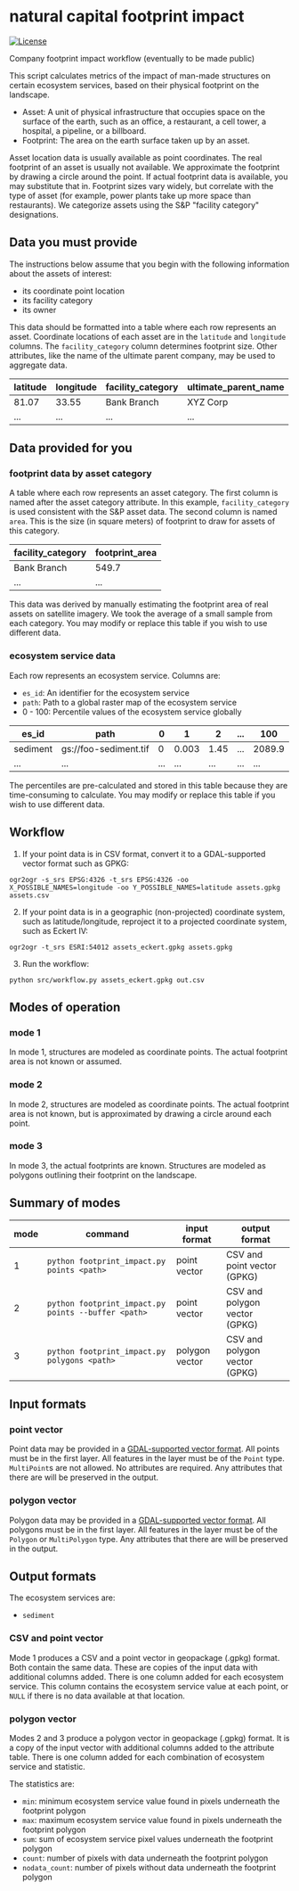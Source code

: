# natural capital footprint impact
[![License](https://img.shields.io/badge/License-BSD_3--Clause-blue.svg)](https://opensource.org/licenses/BSD-3-Clause)

Company footprint impact workflow (eventually to be made public)

This script calculates metrics of the impact of man-made structures on certain ecosystem services, based on their physical footprint on the landscape.

- Asset: A unit of physical infrastructure that occupies space on the surface of the earth, such as an office, a restaurant, a cell tower, a hospital, a pipeline, or a billboard.
- Footprint: The area on the earth surface taken up by an asset.

Asset location data is usually available as point coordinates. The real footprint of an asset is usually not available. We approximate the footprint by drawing a circle around the point. If actual footprint data is available, you may substitute that in.
Footprint sizes vary widely, but correlate with the type of asset (for example, power plants take up more space than restaurants). We categorize assets using the S&P "facility category" designations.

## Data you must provide
The instructions below assume that you begin with the following information about the assets of interest:
- its coordinate point location
- its facility category
- its owner

This data should be formatted into a table where each row represents an asset.
Coordinate locations of each asset are in the `latitude` and `longitude` columns.
The `facility_category` column determines footprint size. Other attributes, like the name of the ultimate parent company, may be used to aggregate data.

| latitude | longitude | facility_category | ultimate_parent_name    |
|----------|-----------|-------------------|-------------------------|
| 81.07    | 33.55     | Bank Branch       | XYZ Corp                |
| ...      | ...       | ...               | ...                     |

## Data provided for you

### footprint data by asset category
A table where each row represents an asset category.
The first column is named after the asset category attribute. In this example, `facility_category` is used consistent with the S&P asset data.
The second column is named `area`. This is the size (in square meters) of footprint to draw for assets of this category.

| facility_category | footprint_area |
|-------------------|----------------|
| Bank Branch       | 549.7          |
| ...               | ...            |

This data was derived by manually estimating the footprint area of real assets on satellite imagery. We took the average of a small sample from each category. You may modify or replace this table if you wish to use different data.

### ecosystem service data
Each row represents an ecosystem service.
Columns are:
- `es_id`: An identifier for the ecosystem service
- `path`: Path to a global raster map of the ecosystem service
- 0 - 100: Percentile values of the ecosystem service globally

| es_id    | path                  | 0   | 1     | 2    | ... | 100    |
|----------|-----------------------|-----|-------|------|-----|--------|
| sediment | gs://foo-sediment.tif | 0   | 0.003 | 1.45 | ... | 2089.9 |
| ...      | ...                   | ... | ...   | ...  | ... | ...    |

The percentiles are pre-calculated and stored in this table because they are time-consuming to calculate.
You may modify or replace this table if you wish to use different data.

## Workflow
1. If your point data is in CSV format, convert it to a GDAL-supported vector format such as GPKG:
```
ogr2ogr -s_srs EPSG:4326 -t_srs EPSG:4326 -oo X_POSSIBLE_NAMES=longitude -oo Y_POSSIBLE_NAMES=latitude assets.gpkg assets.csv
```

2. If your point data is in a geographic (non-projected) coordinate system, such as latitude/longitude, reproject it to a projected coordinate system, such as Eckert IV:
```
ogr2ogr -t_srs ESRI:54012 assets_eckert.gpkg assets.gpkg
```

3. Run the workflow:
```
python src/workflow.py assets_eckert.gpkg out.csv
```

## Modes of operation

### mode 1
In mode 1, structures are modeled as coordinate points. The actual footprint area is not known or assumed.

### mode 2
In mode 2, structures are modeled as coordinate points. The actual footprint area is not known, but is approximated by drawing a circle around each point.

### mode 3
In mode 3, the actual footprints are known. Structures are modeled as polygons outlining their footprint on the landscape.

## Summary of modes

| mode | command                                             | input format   | output format                 |
|------|-----------------------------------------------------|----------------|-------------------------------|
| 1    | `python footprint_impact.py points <path>`          | point vector   | CSV and point vector (GPKG)   |
| 2    | `python footprint_impact.py points --buffer <path>` | point vector   | CSV and polygon vector (GPKG) |
| 3    | `python footprint_impact.py polygons <path>`        | polygon vector | CSV and polygon vector (GPKG) |

## Input formats

### point vector
Point data may be provided in a [GDAL-supported vector format](https://gdal.org/drivers/vector/index.html). All points must be in the first layer. All features in the layer must be of the `Point` type. `MultiPoint`s are not allowed. No attributes are required. Any attributes that there are will be preserved in the output.

### polygon vector
Polygon data may be provided in a [GDAL-supported vector format](https://gdal.org/drivers/vector/index.html). All polygons must be in the first layer. All features in the layer must be of the `Polygon` or `MultiPolygon` type. Any attributes that there are will be preserved in the output.

## Output formats

The ecosystem services are:
- `sediment`

### CSV and point vector
Mode 1 produces a CSV and a point vector in geopackage (.gpkg) format. Both contain the same data. These are copies of the input data with additional columns added. There is one column added for each ecosystem service. This column contains the ecosystem service value at each point, or `NULL` if there is no data available at that location.

### polygon vector
Modes 2 and 3 produce a polygon vector in geopackage (.gpkg) format. It is a copy of the input vector with additional columns added to the attribute table. There is one column added for each combination of ecosystem service and statistic.

The statistics are:
- `min`: minimum ecosystem service value found in pixels underneath the footprint polygon
- `max`: maximum ecosystem service value found in pixels underneath the footprint polygon
- `sum`: sum of ecosystem service pixel values underneath the footprint polygon
- `count`: number of pixels with data underneath the footprint polygon
- `nodata_count`: number of pixels without data underneath the footprint polygon



